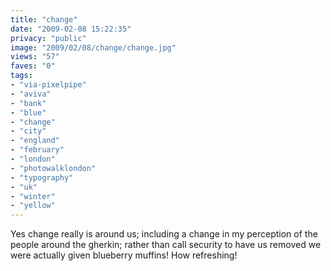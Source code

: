 ```yaml
---
title: "change"
date: "2009-02-08 15:22:35"
privacy: "public"
image: "2009/02/08/change/change.jpg"
views: "57"
faves: "0"
tags:
- "via-pixelpipe"
- "aviva"
- "bank"
- "blue"
- "change"
- "city"
- "england"
- "february"
- "london"
- "photowalklondon"
- "typography"
- "uk"
- "winter"
- "yellow"
---
```

Yes change really is around us; including a change in my perception of the people around the gherkin; rather than call security to have us removed we were actually given blueberry muffins! How refreshing!<a href="/photos/2009/02/08/change"></a>
